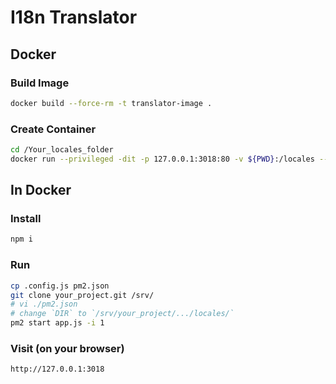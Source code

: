 # I18n Translator

## Docker

### Build Image

```bash
docker build --force-rm -t translator-image .
```

### Create Container

```bash
cd /Your_locales_folder
docker run --privileged -dit -p 127.0.0.1:3018:80 -v ${PWD}:/locales --name Your_locales_name translator-image
```



## In Docker

### Install

```bash
npm i
```

### Run

```bash
cp .config.js pm2.json
git clone your_project.git /srv/
# vi ./pm2.json
# change `DIR` to `/srv/your_project/.../locales/`
pm2 start app.js -i 1
```


### Visit (on your browser)

`http://127.0.0.1:3018`

